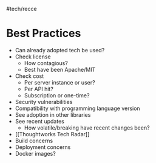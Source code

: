 #tech/recce 
# Best Practices
- Can already adopted tech be used?
- Check license
	- How contagious?
	- Best have been Apache/MIT
- Check cost
	- Per server instance or user?
	- Per API hit?
	- Subscription or one-time?
- Security vulnerabilities
- Compatibility with programming language version
- See adoption in other libraries
- See recent updates
	- How volatile/breaking have recent changes been?
- [[Thoughtworks Tech Radar]]
- Build concerns
- Deployment concerns
- Docker images?